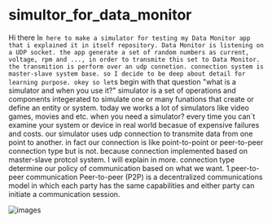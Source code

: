 # simultor_for_data_monitor
Hi there
I`m here to make a simulator for testing my Data Monitor app that i explained it in itself repository.
Data Monitor is listening on a UDP socket. the app generate a set of random numbers as current, voltage, rpm and ..., in order to transmite this set to Data Monitor.
the transmition is perform over an udp connetion. connection system is master-slave system base.
so I decide to be deep about detail for learning purpose.
okey so let`s begin with that question "what is a simulator and when you use it?"
simulator is a set of operations and components integerated to simulate one or many funations that create or define an entity or system.
today we works a lot of simulators like video games, movies and etc.
when you need a simulator? every time you can`t examine your system or device in real world becasue of expensive failures and costs. 
our simulator uses udp connection to transmite data from one point to another. in fact our connection is like point-to-point or peer-to-peer connection type but is not.
because connection implemented based on master-slave protcol system. I will explain in more.
connection type determine our policy of communication based on what we want.
1.peer-to-peer communication
Peer-to-peer (P2P) is a decentralized communications model in which each party has the same capabilities and either party can initiate a communication session.

![images](https://github.com/neji78/udp_transmission_simulator_qt_widget/assets/91015552/698a0774-f7ad-418f-990f-1f09f9022b93)
